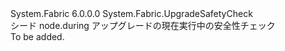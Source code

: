<Type Name="SeedNodeUpgradeSafetyCheck" FullName="System.Fabric.SeedNodeUpgradeSafetyCheck">
  <TypeSignature Language="C#" Value="public sealed class SeedNodeUpgradeSafetyCheck : System.Fabric.UpgradeSafetyCheck" />
  <TypeSignature Language="ILAsm" Value=".class public auto ansi sealed beforefieldinit SeedNodeUpgradeSafetyCheck extends System.Fabric.UpgradeSafetyCheck" />
  <TypeSignature Language="DocId" Value="T:System.Fabric.SeedNodeUpgradeSafetyCheck" />
  <TypeSignature Language="VB.NET" Value="Public NotInheritable Class SeedNodeUpgradeSafetyCheck&#xA;Inherits UpgradeSafetyCheck" />
  <TypeSignature Language="F#" Value="type SeedNodeUpgradeSafetyCheck = class&#xA;    inherit UpgradeSafetyCheck" />
  <AssemblyInfo>
    <AssemblyName>System.Fabric</AssemblyName>
    <AssemblyVersion>6.0.0.0</AssemblyVersion>
  </AssemblyInfo>
  <Base>
    <BaseTypeName>System.Fabric.UpgradeSafetyCheck</BaseTypeName>
  </Base>
  <Interfaces />
  <Docs>
    <summary>
      <para>シード node.during アップグレードの現在実行中の安全性チェック </para>
    </summary>
    <remarks>To be added.</remarks>
  </Docs>
  <Members />
</Type>